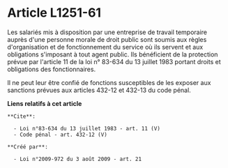 # Article L1251-61

Les salariés mis à disposition par une entreprise de travail temporaire auprès d'une personne morale de droit public sont
soumis aux règles d'organisation et de fonctionnement du service où ils servent et aux obligations s'imposant à tout agent
public. Ils bénéficient de la protection prévue par l'article 11 de la loi n° 83-634 du 13 juillet 1983 portant droits et
obligations des fonctionnaires. 

Il ne peut leur être confié de fonctions susceptibles de les exposer aux sanctions prévues aux articles 432-12 et 432-13 du
code pénal.

**Liens relatifs à cet article**

	**Cite**:

	  - Loi n°83-634 du 13 juillet 1983 - art. 11 (V)
	  - Code pénal - art. 432-12 (V)

	**Créé par**:

	  - Loi n°2009-972 du 3 août 2009 - art. 21
